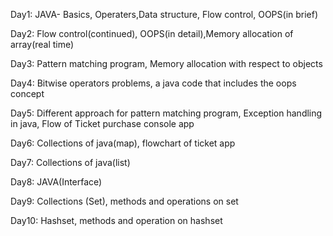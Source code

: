 Day1: JAVA- Basics, Operaters,Data structure, Flow control, OOPS(in brief)

Day2: Flow control(continued), OOPS(in detail),Memory allocation of array(real time)

Day3: Pattern matching program, Memory allocation with respect to objects

Day4: Bitwise operators problems, a java code that includes the oops concept

Day5: Different approach for pattern matching program, Exception handling in java, Flow of Ticket purchase console app

Day6: Collections of java(map), flowchart of ticket app

Day7: Collections of java(list)

Day8: JAVA(Interface)

Day9: Collections (Set), methods and operations on set

Day10: Hashset, methods and operation on hashset

